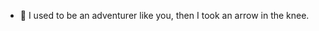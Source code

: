 - 👋 I used to be an adventurer like you, then I took an arrow in the knee.


<!---
Dovahkiin578/Dovahkiin578 is a ✨ special ✨ repository because its `README.md` (this file) appears on your GitHub profile.
You can click the Preview link to take a look at your changes.
--->
